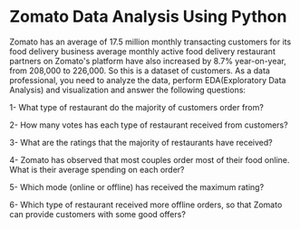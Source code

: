 # Zomato Data Analysis Using Python
Zomato has an average of 17.5 million monthly transacting customers for its food delivery business average monthly active food delivery restaurant partners on Zomato's platform have also increased by 8.7% year-on-year, from 208,000 to 226,000. So this is a dataset of customers. As a data professional, you need to analyze the data, perform EDA(Exploratory Data Analysis) and visualization and answer the following questions:

1- What type of restaurant do the majority of customers order from?

2- How many votes has each type of restaurant received from customers?

3- What are the ratings that the majority of restaurants have received?

4- Zomato has observed that most couples order most of their food online. What is their average spending on each order?

5- Which mode (online or offline) has received the maximum rating?

6- Which type of restaurant received more offline orders, so that Zomato can provide customers with some good offers?

